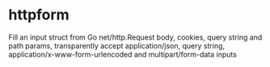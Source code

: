 # httpform
Fill an input struct from Go net/http.Request body, cookies, query string and path params, transparently accept application/json, query string, application/x-www-form-urlencoded and multipart/form-data inputs
